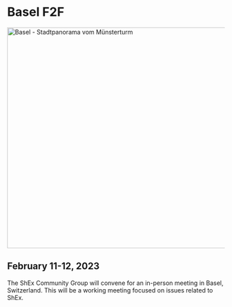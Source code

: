 # Basel F2F
<a title="Taxiarchos228, FAL, via Wikimedia Commons" href="https://commons.wikimedia.org/wiki/File:Basel_-_Stadtpanorama_vom_M%C3%BCnsterturm.jpg"><img width="512" alt="Basel - Stadtpanorama vom Münsterturm" src="https://upload.wikimedia.org/wikipedia/commons/thumb/9/9b/Basel_-_Stadtpanorama_vom_M%C3%BCnsterturm.jpg/512px-Basel_-_Stadtpanorama_vom_M%C3%BCnsterturm.jpg"></a>
## February 11-12, 2023
The ShEx Community Group will convene for an in-person meeting in Basel, Switzerland. This will be a working meeting focused on issues related to ShEx.
